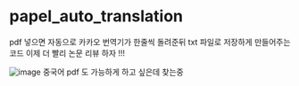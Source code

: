 # papel_auto_translation

pdf 넣으면 자동으로 카카오 번역기가 한줄씩 돌려준뒤 txt 파일로 저장하게 만들어주는 코드
이제 더 빨리 논문 리뷰 하자 !!!


![image](https://user-images.githubusercontent.com/49021632/93186584-c36c9c80-f779-11ea-8805-1df6d53710a3.png)
중국어 pdf 도 가능하게 하고 싶은데 찾는중
